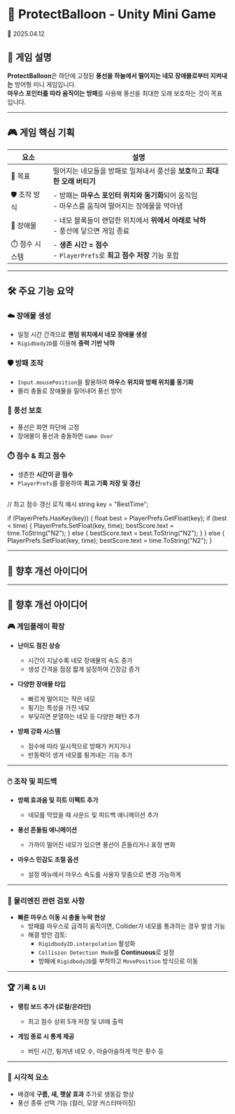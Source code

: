 # 🎈 ProtectBalloon - Unity Mini Game
📅 2025.04.12

## 📝 게임 설명

**ProtectBalloon**은 하단에 고정된 **풍선을 하늘에서 떨어지는 네모 장애물로부터 지켜내는** 방어형 미니 게임입니다.  
**마우스 포인터를 따라 움직이는 방패**를 사용해 풍선을 최대한 오래 보호하는 것이 목표입니다.

---

## 🎮 게임 핵심 기획

| 요소            | 설명 |
|------------------|------|
| 🎯 목표          | 떨어지는 네모들을 방패로 밀쳐내서 풍선을 **보호**하고 **최대한 오래 버티기** |
| 🛡️ 조작 방식     | - 방패는 **마우스 포인터 위치와 동기화**되어 움직임<br> - 마우스를 움직여 떨어지는 장애물을 막아냄 |
| 🔺 장애물        | - 네모 블록들이 랜덤한 위치에서 **위에서 아래로 낙하**<br> - 풍선에 닿으면 게임 종료 |
| ⏱️ 점수 시스템   | - **생존 시간 = 점수**<br> - `PlayerPrefs`로 **최고 점수 저장** 기능 포함 |

---

## 🛠️ 주요 기능 요약

### ☁️ 장애물 생성
- 일정 시간 간격으로 **랜덤 위치에서 네모 장애물 생성**
- `Rigidbody2D`를 이용해 **중력 기반 낙하**

### 🛡️ 방패 조작
- `Input.mousePosition`을 활용하여 **마우스 위치와 방패 위치를 동기화**
- 물리 충돌로 장애물을 밀어내어 풍선 방어

### 🎈 풍선 보호
- 풍선은 화면 하단에 고정
- 장애물이 풍선과 충돌하면 `Game Over`

### ⏱️ 점수 & 최고 점수
- 생존한 **시간이 곧 점수**
- `PlayerPrefs`를 활용하여 **최고 기록 저장 및 갱신**
  ```csharp
// 최고 점수 갱신 로직 예시
string key = "BestTime";

if (PlayerPrefs.HasKey(key))
{
    float best = PlayerPrefs.GetFloat(key);
    if (best < time)
    {
        PlayerPrefs.SetFloat(key, time);
        bestScore.text = time.ToString("N2");
    }
    else
    {
        bestScore.text = best.ToString("N2");
    }
}
else
{
    PlayerPrefs.SetFloat(key, time);
    bestScore.text = time.ToString("N2");
}

---

## 🔧 향후 개선 아이디어

---

## 🔧 향후 개선 아이디어

### 🎮 게임플레이 확장
- **난이도 점진 상승**  
  - 시간이 지날수록 네모 장애물의 속도 증가  
  - 생성 간격을 점점 짧게 설정하여 긴장감 증가

- **다양한 장애물 타입**  
  - 빠르게 떨어지는 작은 네모  
  - 튕기는 특성을 가진 네모  
  - 부딪히면 분열하는 네모 등 다양한 패턴 추가

- **방패 강화 시스템**  
  - 점수에 따라 일시적으로 방패가 커지거나  
  - 반동력이 생겨 네모를 튕겨내는 기능 추가

---

### 🖱️ 조작 및 피드백
- **방패 효과음 및 히트 이펙트 추가**  
  - 네모를 막았을 때 사운드 및 피드백 애니메이션 추가

- **풍선 흔들림 애니메이션**  
  - 가까이 떨어진 네모가 있으면 풍선이 흔들리거나 표정 변화

- **마우스 민감도 조절 옵션**  
  - 설정 메뉴에서 마우스 속도를 사용자 맞춤으로 변경 가능하게

---

### 🧪 물리엔진 관련 검토 사항
- **빠른 마우스 이동 시 충돌 누락 현상**  
  - 방패를 마우스로 급격히 움직이면, Collider가 네모를 통과하는 경우 발생 가능  
  - 해결 방안 검토:
    - `Rigidbody2D.interpolation` 활성화
    - `Collision Detection Mode`를 **Continuous**로 설정
    - 방패에 `Rigidbody2D`를 부착하고 `MovePosition` 방식으로 이동

---

### 🏆 기록 & UI
- **랭킹 보드 추가 (로컬/온라인)**  
  - 최고 점수 상위 5개 저장 및 UI에 출력

- **게임 종료 시 통계 제공**  
  - 버틴 시간, 튕겨낸 네모 수, 아슬아슬하게 막은 횟수 등

---

### 🎨 시각적 요소
- 배경에 **구름, 새, 햇살 효과** 추가로 생동감 향상  
- 풍선 종류 선택 기능 (컬러, 모양 커스터마이징)


